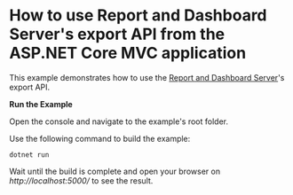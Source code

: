 # How to use Report and Dashboard Server's export API from the ASP.NET Core MVC application

This example demonstrates how to use the [Report and Dashboard Server](https://docs.devexpress.com/ReportServer/12432/index)'s export API.


**Run the Example**

Open the console and navigate to the example's root folder.

Use the following command to build the example: 

``dotnet run``

Wait until the build is complete and open your browser on _http://localhost:5000/_  to see the result.
